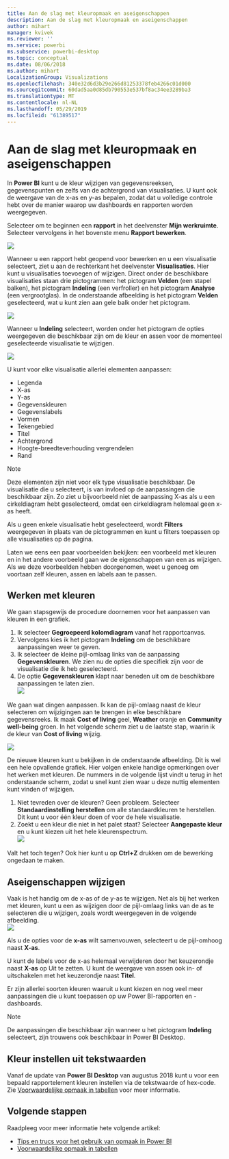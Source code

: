 ```yaml
---
title: Aan de slag met kleuropmaak en aseigenschappen
description: Aan de slag met kleuropmaak en aseigenschappen
author: mihart
manager: kvivek
ms.reviewer: ''
ms.service: powerbi
ms.subservice: powerbi-desktop
ms.topic: conceptual
ms.date: 08/06/2018
ms.author: mihart
LocalizationGroup: Visualizations
ms.openlocfilehash: 340e32d6d3b29e266d81253378feb4266c01d000
ms.sourcegitcommit: 60dad5aa0d85db790553e537bf8ac34ee3289ba3
ms.translationtype: MT
ms.contentlocale: nl-NL
ms.lasthandoff: 05/29/2019
ms.locfileid: "61389517"
---
```

# <a name="getting-started-with-color-formatting-and-axis-properties"></a>Aan de slag met kleuropmaak en aseigenschappen
In **Power BI** kunt u de kleur wijzigen van gegevensreeksen, gegevenspunten en zelfs van de achtergrond van visualisaties. U kunt ook de weergave van de x-as en y-as bepalen, zodat dat u volledige controle hebt over de manier waarop uw dashboards en rapporten worden weergegeven.

Selecteer om te beginnen een **rapport** in het deelvenster **Mijn werkruimte**. Selecteer vervolgens in het bovenste menu **Rapport bewerken**.  

![](media/service-getting-started-with-color-formatting-and-axis-properties/gettingstartedcolor_1a.png)

Wanneer u een rapport hebt geopend voor bewerken en u een visualisatie selecteert, ziet u aan de rechterkant het deelvenster **Visualisaties**. Hier kunt u visualisaties toevoegen of wijzigen. Direct onder de beschikbare visualisaties staan drie pictogrammen: het pictogram **Velden** (een stapel balken), het pictogram **Indeling** (een verfroller) en het pictogram **Analyse** (een vergrootglas). In de onderstaande afbeelding is het pictogram **Velden** geselecteerd, wat u kunt zien aan gele balk onder het pictogram.

![](media/service-getting-started-with-color-formatting-and-axis-properties/gettingstartedcolor_2a.png)

Wanneer u **Indeling** selecteert, worden onder het pictogram de opties weergegeven die beschikbaar zijn om de kleur en assen voor de momenteel geselecteerde visualisatie te wijzigen.  

![](media/service-getting-started-with-color-formatting-and-axis-properties/gettingstartedcolor_3a.png)

U kunt voor elke visualisatie allerlei elementen aanpassen:

* Legenda
* X-as
* Y-as
* Gegevenskleuren
* Gegevenslabels
* Vormen
* Tekengebied
* Titel
* Achtergrond
* Hoogte-breedteverhouding vergrendelen
* Rand

> [!NOTE]
>  
> Deze elementen zijn niet voor elk type visualisatie beschikbaar. De visualisatie die u selecteert, is van invloed op de aanpassingen die beschikbaar zijn. Zo ziet u bijvoorbeeld niet de aanpassing X-as als u een cirkeldiagram hebt geselecteerd, omdat een cirkeldiagram helemaal geen x-as heeft.

Als u geen enkele visualisatie hebt geselecteerd, wordt **Filters** weergegeven in plaats van de pictogrammen en kunt u filters toepassen op alle visualisaties op de pagina.

Laten we eens een paar voorbeelden bekijken: een voorbeeld met kleuren en in het andere voorbeeld gaan we de eigenschappen van een as wijzigen. Als we deze voorbeelden hebben doorgenomen, weet u genoeg om voortaan zelf kleuren, assen en labels aan te passen.

## <a name="working-with-colors"></a>Werken met kleuren

We gaan stapsgewijs de procedure doornemen voor het aanpassen van kleuren in een grafiek.

1. Ik selecteer **Gegroepeerd kolomdiagram** vanaf het rapportcanvas.
2. Vervolgens kies ik het pictogram **Indeling** om de beschikbare aanpassingen weer te geven.
3. Ik selecteer de kleine pijl-omlaag links van de aanpassing **Gegevenskleuren**. We zien nu de opties die specifiek zijn voor de visualisatie die ik heb geselecteerd.
4. De optie **Gegevenskleuren** klapt naar beneden uit om de beschikbare aanpassingen te laten zien.  
   ![](media/service-getting-started-with-color-formatting-and-axis-properties/gettingstartedcolor_4a.png)

We gaan wat dingen aanpassen. Ik kan de pijl-omlaag naast de kleur selecteren om wijzigingen aan te brengen in elke beschikbare gegevensreeks. Ik maak **Cost of living** geel, **Weather** oranje en **Community well-being** groen. In het volgende scherm ziet u de laatste stap, waarin ik de kleur van **Cost of living** wijzig.  

![](media/service-getting-started-with-color-formatting-and-axis-properties/gettingstartedcolor_5a.png)

De nieuwe kleuren kunt u bekijken in de onderstaande afbeelding. Dit is wel een hele opvallende grafiek. Hier volgen enkele handige opmerkingen over het werken met kleuren. De nummers in de volgende lijst vindt u terug in het onderstaande scherm, zodat u snel kunt zien waar u deze nuttig elementen kunt vinden of wijzigen.

1. Niet tevreden over de kleuren? Geen probleem. Selecteer **Standaardinstelling herstellen** om alle standaardkleuren te herstellen. Dit kunt u voor één kleur doen of voor de hele visualisatie.
2. Zoekt u een kleur die niet in het palet staat? Selecteer **Aangepaste kleur** en u kunt kiezen uit het hele kleurenspectrum.  
   ![](media/service-getting-started-with-color-formatting-and-axis-properties/gettingstartedcolor_6a.png)

Valt het toch tegen? Ook hier kunt u op **Ctrl+Z** drukken om de bewerking ongedaan te maken.

## <a name="changing-axis-properties"></a>Aseigenschappen wijzigen

Vaak is het handig om de x-as of de y-as te wijzigen. Net als bij het werken met kleuren, kunt u een as wijzigen door de pijl-omlaag links van de as te selecteren die u wijzigen, zoals wordt weergegeven in de volgende afbeelding.  
![](media/service-getting-started-with-color-formatting-and-axis-properties/gettingstartedcolor_7a.png)

Als u de opties voor de **x-as** wilt samenvouwen, selecteert u de pijl-omhoog naast **X-as**.

U kunt de labels voor de x-as helemaal verwijderen door het keuzerondje naast **X-as** op Uit te zetten. U kunt de weergave van assen ook in- of uitschakelen met het keuzerondje naast **Titel**.  

Er zijn allerlei soorten kleuren waaruit u kunt kiezen en nog veel meer aanpassingen die u kunt toepassen op uw Power BI-rapporten en -dashboards.

> [!NOTE]
>  
> De aanpassingen die beschikbaar zijn wanneer u het pictogram **Indeling** selecteert, zijn trouwens ook beschikbaar in Power BI Desktop.

## <a name="setting-color-from-text-values"></a>Kleur instellen uit tekstwaarden

Vanaf de update van **Power BI Desktop** van augustus 2018 kunt u voor een bepaald rapportelement kleuren instellen via de tekstwaarde of hex-code. Zie [Voorwaardelijke opmaak in tabellen](../desktop-conditional-table-formatting.md) voor meer informatie.


## <a name="next-steps"></a>Volgende stappen
Raadpleeg voor meer informatie hete volgende artikel:  

* [Tips en trucs voor het gebruik van opmaak in Power BI](service-tips-and-tricks-for-color-formatting.md)  
* [Voorwaardelijke opmaak in tabellen](../desktop-conditional-table-formatting.md)

